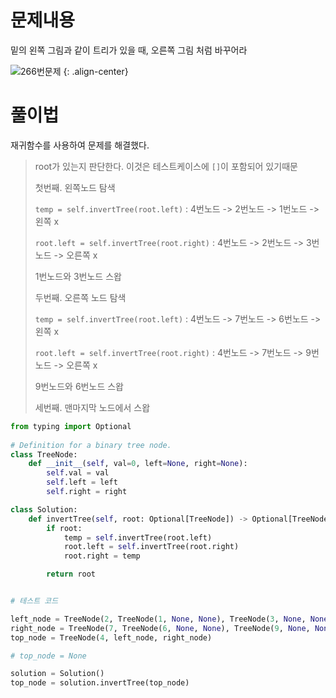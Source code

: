 # 문제내용
밑의 왼쪽 그림과 같이 트리가 있을 때, 오른쪽 그림 처럼 바꾸어라

![266번문제](https://github.com/kimhyunso/kimhyunso.github.io/assets/87798982/bc94a1ea-8784-454e-8f11-f49404898ab9)
{: .align-center}


# 풀이법
재귀함수를 사용하여 문제를 해결했다.

> root가 있는지 판단한다. 이것은 테스트케이스에 `[]`이 포함되어 있기때문
>
> 첫번째. 왼쪽노드 탐색
> 
> `temp = self.invertTree(root.left)` : 4번노드 -> 2번노드 -> 1번노드 -> 왼쪽 x
> 
> `root.left = self.invertTree(root.right)` : 4번노드 -> 2번노드 -> 3번노드 -> 오른쪽 x
>
> 1번노드와 3번노드 스왑
>
> 두번째. 오른쪽 노드 탐색
>
> `temp = self.invertTree(root.left)` : 4번노드 -> 7번노드 -> 6번노드 -> 왼쪽 x
>
> `root.left = self.invertTree(root.right)` : 4번노드 -> 7번노드 -> 9번노드 -> 오른쪽 x
>
> 9번노드와 6번노드 스왑
>
> 세번째. 맨마지막 노드에서 스왑


```python
from typing import Optional
 
# Definition for a binary tree node.
class TreeNode:
    def __init__(self, val=0, left=None, right=None):
        self.val = val
        self.left = left
        self.right = right

class Solution:
    def invertTree(self, root: Optional[TreeNode]) -> Optional[TreeNode]:
        if root:
            temp = self.invertTree(root.left)
            root.left = self.invertTree(root.right)
            root.right = temp

        return root


# 테스트 코드

left_node = TreeNode(2, TreeNode(1, None, None), TreeNode(3, None, None))
right_node = TreeNode(7, TreeNode(6, None, None), TreeNode(9, None, None))
top_node = TreeNode(4, left_node, right_node)

# top_node = None

solution = Solution()
top_node = solution.invertTree(top_node)
```






